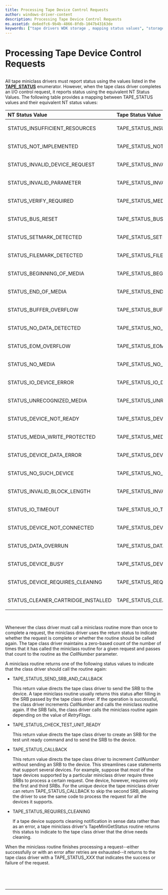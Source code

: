 ```yaml
---
title: Processing Tape Device Control Requests
author: windows-driver-content
description: Processing Tape Device Control Requests
ms.assetid: de6edfc6-9b4b-4866-8fdb-1047b43163de
keywords: ["tape drivers WDK storage , mapping status values", "storage tape drivers WDK , mapping status values", "TAPE_STATUS_SEND_SRB_AND_CALLBACK", "TAPE_STATUS_CHECK_TEST_UNIT_READY", "TAPE_STATUS_CALLBACK", "TAPE_STATUS_REQUIRES_CLEANING", "TAPE_STATUS", "mapping TAPE_STATUS values", "status values WDK tape"]
---
```


# Processing Tape Device Control Requests


## <span id="ddk_processing_tape_device_control_requests_kg"></span><span id="DDK_PROCESSING_TAPE_DEVICE_CONTROL_REQUESTS_KG"></span>


All tape miniclass drivers must report status using the values listed in the [**TAPE\_STATUS**](https://msdn.microsoft.com/library/windows/hardware/ff567975) enumerator. However, when the tape class driver completes an I/O control request, it reports status using the equivalent NT Status Values. The following table provides a mapping between TAPE\_STATUS values and their equivalent NT status values:

<table>
<colgroup>
<col width="50%" />
<col width="50%" />
</colgroup>
<thead>
<tr class="header">
<th align="left">NT Status Value</th>
<th align="left">Tape Status Value</th>
</tr>
</thead>
<tbody>
<tr class="odd">
<td align="left"><p>STATUS_INSUFFICIENT_RESOURCES</p></td>
<td align="left"><p>TAPE_STATUS_INSUFFICIENT_RESOURCES</p></td>
</tr>
<tr class="even">
<td align="left"><p>STATUS_NOT_IMPLEMENTED</p></td>
<td align="left"><p>TAPE_STATUS_NOT_IMPLEMENTED</p></td>
</tr>
<tr class="odd">
<td align="left"><p>STATUS_INVALID_DEVICE_REQUEST</p></td>
<td align="left"><p>TAPE_STATUS_INVALID_DEVICE_REQUEST</p></td>
</tr>
<tr class="even">
<td align="left"><p>STATUS_INVALID_PARAMETER</p></td>
<td align="left"><p>TAPE_STATUS_INVALID_PARAMETER</p></td>
</tr>
<tr class="odd">
<td align="left"><p>STATUS_VERIFY_REQUIRED</p></td>
<td align="left"><p>TAPE_STATUS_MEDIA_CHANGED</p></td>
</tr>
<tr class="even">
<td align="left"><p>STATUS_BUS_RESET</p></td>
<td align="left"><p>TAPE_STATUS_BUS_RESET</p></td>
</tr>
<tr class="odd">
<td align="left"><p>STATUS_SETMARK_DETECTED</p></td>
<td align="left"><p>TAPE_STATUS_SETMARK_DETECTED</p></td>
</tr>
<tr class="even">
<td align="left"><p>STATUS_FILEMARK_DETECTED</p></td>
<td align="left"><p>TAPE_STATUS_FILEMARK_DETECTED</p></td>
</tr>
<tr class="odd">
<td align="left"><p>STATUS_BEGINNING_OF_MEDIA</p></td>
<td align="left"><p>TAPE_STATUS_BEGINNING_OF_MEDIA</p></td>
</tr>
<tr class="even">
<td align="left"><p>STATUS_END_OF_MEDIA</p></td>
<td align="left"><p>TAPE_STATUS_END_OF_MEDIA</p></td>
</tr>
<tr class="odd">
<td align="left"><p>STATUS_BUFFER_OVERFLOW</p></td>
<td align="left"><p>TAPE_STATUS_BUFFER_OVERFLOW</p></td>
</tr>
<tr class="even">
<td align="left"><p>STATUS_NO_DATA_DETECTED</p></td>
<td align="left"><p>TAPE_STATUS_NO_DATA_DETECTED</p></td>
</tr>
<tr class="odd">
<td align="left"><p>STATUS_EOM_OVERFLOW</p></td>
<td align="left"><p>TAPE_STATUS_EOM_OVERFLOW</p></td>
</tr>
<tr class="even">
<td align="left"><p>STATUS_NO_MEDIA</p></td>
<td align="left"><p>TAPE_STATUS_NO_MEDIA</p></td>
</tr>
<tr class="odd">
<td align="left"><p>STATUS_IO_DEVICE_ERROR</p></td>
<td align="left"><p>TAPE_STATUS_IO_DEVICE_ERROR</p></td>
</tr>
<tr class="even">
<td align="left"><p>STATUS_UNRECOGNIZED_MEDIA</p></td>
<td align="left"><p>TAPE_STATUS_UNRECOGNIZED_MEDIA</p></td>
</tr>
<tr class="odd">
<td align="left"><p>STATUS_DEVICE_NOT_READY</p></td>
<td align="left"><p>TAPE_STATUS_DEVICE_NOT_READY</p></td>
</tr>
<tr class="even">
<td align="left"><p>STATUS_MEDIA_WRITE_PROTECTED</p></td>
<td align="left"><p>TAPE_STATUS_MEDIA_WRITE_PROTECTED</p></td>
</tr>
<tr class="odd">
<td align="left"><p>STATUS_DEVICE_DATA_ERROR</p></td>
<td align="left"><p>TAPE_STATUS_DEVICE_DATA_ERROR</p></td>
</tr>
<tr class="even">
<td align="left"><p>STATUS_NO_SUCH_DEVICE</p></td>
<td align="left"><p>TAPE_STATUS_NO_SUCH_DEVICE</p></td>
</tr>
<tr class="odd">
<td align="left"><p>STATUS_INVALID_BLOCK_LENGTH</p></td>
<td align="left"><p>TAPE_STATUS_INVALID_BLOCK_LENGTH</p></td>
</tr>
<tr class="even">
<td align="left"><p>STATUS_IO_TIMEOUT</p></td>
<td align="left"><p>TAPE_STATUS_IO_TIMEOUT</p></td>
</tr>
<tr class="odd">
<td align="left"><p>STATUS_DEVICE_NOT_CONNECTED</p></td>
<td align="left"><p>TAPE_STATUS_DEVICE_NOT_CONNECTED</p></td>
</tr>
<tr class="even">
<td align="left"><p>STATUS_DATA_OVERRUN</p></td>
<td align="left"><p>TAPE_STATUS_DATA_OVERRUN</p></td>
</tr>
<tr class="odd">
<td align="left"><p>STATUS_DEVICE_BUSY</p></td>
<td align="left"><p>TAPE_STATUS_DEVICE_BUSY</p></td>
</tr>
<tr class="even">
<td align="left"><p>STATUS_DEVICE_REQUIRES_CLEANING</p></td>
<td align="left"><p>TAPE_STATUS_REQUIRES_CLEANING</p></td>
</tr>
<tr class="odd">
<td align="left"><p>STATUS_CLEANER_CARTRIDGE_INSTALLED</p></td>
<td align="left"><p>TAPE_STATUS_CLEANER_CARTRIDGE_INSTALLED</p></td>
</tr>
</tbody>
</table>

 

Whenever the class driver must call a miniclass routine more than once to complete a request, the miniclass driver uses the return status to indicate whether the request is complete or whether the routine should be called again. The tape class driver maintains a zero-based count of the number of times that it has called the miniclass routine for a given request and passes that count to the routine as the *CallNumber* parameter.

A miniclass routine returns one of the following status values to indicate that the class driver should call the routine again:

-   TAPE\_STATUS\_SEND\_SRB\_AND\_CALLBACK

    This return value directs the tape class driver to send the SRB to the device. A tape miniclass routine usually returns this status after filling in the SRB passed by the tape class driver. If the operation is successful, the class driver increments *CallNumber* and calls the miniclass routine again. If the SRB fails, the class driver calls the miniclass routine again depending on the value of *RetryFlags*.

-   TAPE\_STATUS\_CHECK\_TEST\_UNIT\_READY

    This return value directs the tape class driver to create an SRB for the test unit ready command and to send the SRB to the device.

-   TAPE\_STATUS\_CALLBACK

    This return value directs the tape class driver to increment *CallNumber* without sending an SRB to the device. This streamlines case statements that support several devices. For example, suppose that most of the tape devices supported by a particular miniclass driver require three SRBs to process a certain request. One device, however, requires only the first and third SRBs. For the unique device the tape miniclass driver can return TAPE\_STATUS\_CALLBACK to skip the second SRB, allowing the driver to use the same code to process the request for all the devices it supports.

-   TAPE\_STATUS\_REQUIRES\_CLEANING

    If a tape device supports cleaning notification in sense data rather than as an error, a tape miniclass driver's TapeMiniGetStatus routine returns this status to indicate to the tape class driver that the drive needs cleaning.

When the miniclass routine finishes processing a request--either successfully or with an error after retries are exhausted--it returns to the tape class driver with a TAPE\_STATUS\_*XXX* that indicates the success or failure of the request.

 

 


--------------------


